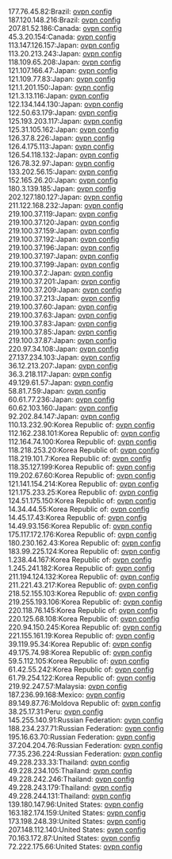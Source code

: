 177.76.45.82:Brazil: [ovpn config](vpn/177_76_45_82.ovpn)  
187.120.148.216:Brazil: [ovpn config](vpn/187_120_148_216.ovpn)  
207.81.52.186:Canada: [ovpn config](vpn/207_81_52_186.ovpn)  
45.3.20.154:Canada: [ovpn config](vpn/45_3_20_154.ovpn)  
113.147.126.157:Japan: [ovpn config](vpn/113_147_126_157.ovpn)  
113.20.213.243:Japan: [ovpn config](vpn/113_20_213_243.ovpn)  
118.109.65.208:Japan: [ovpn config](vpn/118_109_65_208.ovpn)  
121.107.166.47:Japan: [ovpn config](vpn/121_107_166_47.ovpn)  
121.109.77.83:Japan: [ovpn config](vpn/121_109_77_83.ovpn)  
121.1.201.150:Japan: [ovpn config](vpn/121_1_201_150.ovpn)  
121.3.13.116:Japan: [ovpn config](vpn/121_3_13_116.ovpn)  
122.134.144.130:Japan: [ovpn config](vpn/122_134_144_130.ovpn)  
122.50.63.179:Japan: [ovpn config](vpn/122_50_63_179.ovpn)  
125.193.203.117:Japan: [ovpn config](vpn/125_193_203_117.ovpn)  
125.31.105.162:Japan: [ovpn config](vpn/125_31_105_162.ovpn)  
126.37.8.226:Japan: [ovpn config](vpn/126_37_8_226.ovpn)  
126.4.175.113:Japan: [ovpn config](vpn/126_4_175_113.ovpn)  
126.54.118.132:Japan: [ovpn config](vpn/126_54_118_132.ovpn)  
126.78.32.97:Japan: [ovpn config](vpn/126_78_32_97.ovpn)  
133.202.56.15:Japan: [ovpn config](vpn/133_202_56_15.ovpn)  
152.165.26.20:Japan: [ovpn config](vpn/152_165_26_20.ovpn)  
180.3.139.185:Japan: [ovpn config](vpn/180_3_139_185.ovpn)  
202.127.180.127:Japan: [ovpn config](vpn/202_127_180_127.ovpn)  
211.122.168.232:Japan: [ovpn config](vpn/211_122_168_232.ovpn)  
219.100.37.119:Japan: [ovpn config](vpn/219_100_37_119.ovpn)  
219.100.37.120:Japan: [ovpn config](vpn/219_100_37_120.ovpn)  
219.100.37.159:Japan: [ovpn config](vpn/219_100_37_159.ovpn)  
219.100.37.192:Japan: [ovpn config](vpn/219_100_37_192.ovpn)  
219.100.37.196:Japan: [ovpn config](vpn/219_100_37_196.ovpn)  
219.100.37.197:Japan: [ovpn config](vpn/219_100_37_197.ovpn)  
219.100.37.199:Japan: [ovpn config](vpn/219_100_37_199.ovpn)  
219.100.37.2:Japan: [ovpn config](vpn/219_100_37_2.ovpn)  
219.100.37.201:Japan: [ovpn config](vpn/219_100_37_201.ovpn)  
219.100.37.209:Japan: [ovpn config](vpn/219_100_37_209.ovpn)  
219.100.37.213:Japan: [ovpn config](vpn/219_100_37_213.ovpn)  
219.100.37.60:Japan: [ovpn config](vpn/219_100_37_60.ovpn)  
219.100.37.63:Japan: [ovpn config](vpn/219_100_37_63.ovpn)  
219.100.37.83:Japan: [ovpn config](vpn/219_100_37_83.ovpn)  
219.100.37.85:Japan: [ovpn config](vpn/219_100_37_85.ovpn)  
219.100.37.87:Japan: [ovpn config](vpn/219_100_37_87.ovpn)  
220.97.34.108:Japan: [ovpn config](vpn/220_97_34_108.ovpn)  
27.137.234.103:Japan: [ovpn config](vpn/27_137_234_103.ovpn)  
36.12.213.207:Japan: [ovpn config](vpn/36_12_213_207.ovpn)  
36.3.218.117:Japan: [ovpn config](vpn/36_3_218_117.ovpn)  
49.129.61.57:Japan: [ovpn config](vpn/49_129_61_57.ovpn)  
58.81.7.59:Japan: [ovpn config](vpn/58_81_7_59.ovpn)  
60.61.77.236:Japan: [ovpn config](vpn/60_61_77_236.ovpn)  
60.62.103.160:Japan: [ovpn config](vpn/60_62_103_160.ovpn)  
92.202.84.147:Japan: [ovpn config](vpn/92_202_84_147.ovpn)  
110.13.232.90:Korea Republic of: [ovpn config](vpn/110_13_232_90.ovpn)  
112.162.238.101:Korea Republic of: [ovpn config](vpn/112_162_238_101.ovpn)  
112.164.74.100:Korea Republic of: [ovpn config](vpn/112_164_74_100.ovpn)  
118.218.253.20:Korea Republic of: [ovpn config](vpn/118_218_253_20.ovpn)  
118.219.101.7:Korea Republic of: [ovpn config](vpn/118_219_101_7.ovpn)  
118.35.127.199:Korea Republic of: [ovpn config](vpn/118_35_127_199.ovpn)  
119.202.67.60:Korea Republic of: [ovpn config](vpn/119_202_67_60.ovpn)  
121.141.154.214:Korea Republic of: [ovpn config](vpn/121_141_154_214.ovpn)  
121.175.233.25:Korea Republic of: [ovpn config](vpn/121_175_233_25.ovpn)  
124.51.175.150:Korea Republic of: [ovpn config](vpn/124_51_175_150.ovpn)  
14.34.44.55:Korea Republic of: [ovpn config](vpn/14_34_44_55.ovpn)  
14.45.17.43:Korea Republic of: [ovpn config](vpn/14_45_17_43.ovpn)  
14.49.93.156:Korea Republic of: [ovpn config](vpn/14_49_93_156.ovpn)  
175.117.172.176:Korea Republic of: [ovpn config](vpn/175_117_172_176.ovpn)  
180.230.162.43:Korea Republic of: [ovpn config](vpn/180_230_162_43.ovpn)  
183.99.225.124:Korea Republic of: [ovpn config](vpn/183_99_225_124.ovpn)  
1.238.44.167:Korea Republic of: [ovpn config](vpn/1_238_44_167.ovpn)  
1.245.241.182:Korea Republic of: [ovpn config](vpn/1_245_241_182.ovpn)  
211.194.124.132:Korea Republic of: [ovpn config](vpn/211_194_124_132.ovpn)  
211.221.43.217:Korea Republic of: [ovpn config](vpn/211_221_43_217.ovpn)  
218.52.155.103:Korea Republic of: [ovpn config](vpn/218_52_155_103.ovpn)  
219.255.193.106:Korea Republic of: [ovpn config](vpn/219_255_193_106.ovpn)  
220.118.76.145:Korea Republic of: [ovpn config](vpn/220_118_76_145.ovpn)  
220.125.68.108:Korea Republic of: [ovpn config](vpn/220_125_68_108.ovpn)  
220.94.150.245:Korea Republic of: [ovpn config](vpn/220_94_150_245.ovpn)  
221.155.161.19:Korea Republic of: [ovpn config](vpn/221_155_161_19.ovpn)  
39.119.95.34:Korea Republic of: [ovpn config](vpn/39_119_95_34.ovpn)  
49.175.74.98:Korea Republic of: [ovpn config](vpn/49_175_74_98.ovpn)  
59.5.112.105:Korea Republic of: [ovpn config](vpn/59_5_112_105.ovpn)  
61.42.55.242:Korea Republic of: [ovpn config](vpn/61_42_55_242.ovpn)  
61.79.254.122:Korea Republic of: [ovpn config](vpn/61_79_254_122.ovpn)  
219.92.247.57:Malaysia: [ovpn config](vpn/219_92_247_57.ovpn)  
187.236.99.168:Mexico: [ovpn config](vpn/187_236_99_168.ovpn)  
89.149.87.76:Moldova Republic of: [ovpn config](vpn/89_149_87_76.ovpn)  
38.25.17.31:Peru: [ovpn config](vpn/38_25_17_31.ovpn)  
145.255.140.91:Russian Federation: [ovpn config](vpn/145_255_140_91.ovpn)  
188.234.237.71:Russian Federation: [ovpn config](vpn/188_234_237_71.ovpn)  
195.16.63.70:Russian Federation: [ovpn config](vpn/195_16_63_70.ovpn)  
37.204.204.76:Russian Federation: [ovpn config](vpn/37_204_204_76.ovpn)  
77.35.236.224:Russian Federation: [ovpn config](vpn/77_35_236_224.ovpn)  
49.228.233.33:Thailand: [ovpn config](vpn/49_228_233_33.ovpn)  
49.228.234.105:Thailand: [ovpn config](vpn/49_228_234_105.ovpn)  
49.228.242.246:Thailand: [ovpn config](vpn/49_228_242_246.ovpn)  
49.228.243.179:Thailand: [ovpn config](vpn/49_228_243_179.ovpn)  
49.228.244.131:Thailand: [ovpn config](vpn/49_228_244_131.ovpn)  
139.180.147.96:United States: [ovpn config](vpn/139_180_147_96.ovpn)  
163.182.174.159:United States: [ovpn config](vpn/163_182_174_159.ovpn)  
173.198.248.39:United States: [ovpn config](vpn/173_198_248_39.ovpn)  
207.148.112.140:United States: [ovpn config](vpn/207_148_112_140.ovpn)  
70.163.172.87:United States: [ovpn config](vpn/70_163_172_87.ovpn)  
72.222.175.66:United States: [ovpn config](vpn/72_222_175_66.ovpn)  
